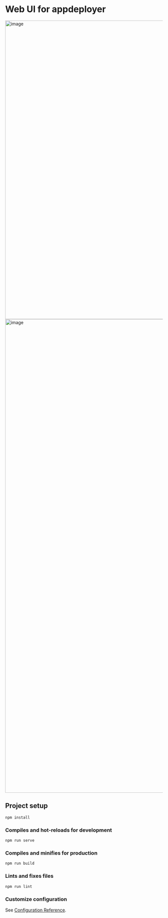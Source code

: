 # Web UI for appdeployer

<img width="951" alt="image" src="https://github.com/user-attachments/assets/6bfc88c3-b3fe-49ca-bd62-483f174e4c2a">
<img width="1508" alt="image" src="https://github.com/user-attachments/assets/4ae4affd-6d59-4373-b112-077c6deb9c55">

## Project setup
```
npm install
```

### Compiles and hot-reloads for development
```
npm run serve
```

### Compiles and minifies for production
```
npm run build
```

### Lints and fixes files
```
npm run lint
```

### Customize configuration
See [Configuration Reference](https://cli.vuejs.org/config/).
